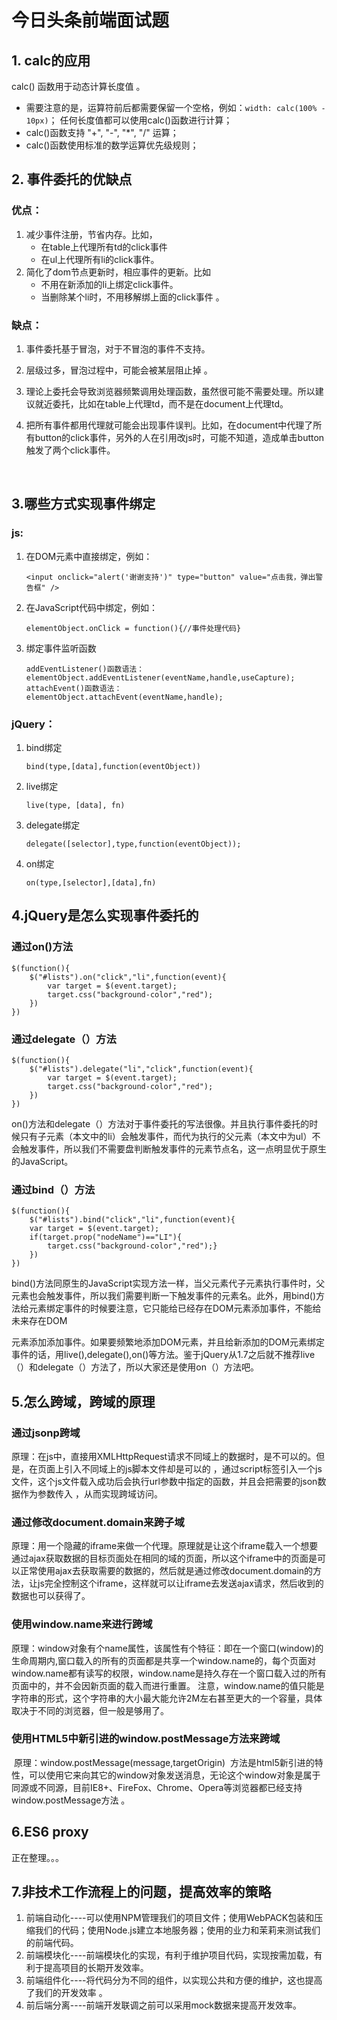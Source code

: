 # 今日头条前端面试题

## 1. calc的应用

calc() 函数用于动态计算长度值 。

- 需要注意的是，运算符前后都需要保留一个空格，例如：`width: calc(100% - 10px)`；
	 任何长度值都可以使用calc()函数进行计算；	
- calc()函数支持 "+", "-", "*", "/" 运算；
- calc()函数使用标准的数学运算优先级规则；



## 2. 事件委托的优缺点

###   优点：

1. 减少事件注册，节省内存。比如， 
   - 在table上代理所有td的click事件 
   - 在ul上代理所有li的click事件。
2. 简化了dom节点更新时，相应事件的更新。比如 
   - 不用在新添加的li上绑定click事件。
   - 当删除某个li时，不用移解绑上面的click事件 。

###   缺点：

1. 事件委托基于冒泡，对于不冒泡的事件不支持。
2. 层级过多，冒泡过程中，可能会被某层阻止掉 。
3. 理论上委托会导致浏览器频繁调用处理函数，虽然很可能不需要处理。所以建议就近委托，比如在table上代理td，而不是在document上代理td。
4. 把所有事件都用代理就可能会出现事件误判。比如，在document中代理了所有button的click事件，另外的人在引用改js时，可能不知道，造成单击button触发了两个click事件。

	​	

## 3.哪些方式实现事件绑定

###   js:

1. 在DOM元素中直接绑定，例如：

   ```
   <input onclick="alert('谢谢支持')" type="button" value="点击我，弹出警告框" />
   ```

2. 在JavaScript代码中绑定，例如：

   ```
   elementObject.onClick = function(){//事件处理代码}
   ```

3. 绑定事件监听函数

   ```
   addEventListener()函数语法：elementObject.addEventListener(eventName,handle,useCapture);
   attachEvent()函数语法：
   elementObject.attachEvent(eventName,handle);
   ```

###   jQuery：

1. bind绑定

   ```
   bind(type,[data],function(eventObject))
   ```

2. live绑定

   ```
   live(type, [data], fn)
   ```

   

3. delegate绑定

   ```
   delegate([selector],type,function(eventObject));
   ```

4. on绑定

   ```
   on(type,[selector],[data],fn)
   ```

   

## 4.jQuery是怎么实现事件委托的

###   通过on()方法

```
$(function(){
	$("#lists").on("click","li",function(event){
		var target = $(event.target);
		target.css("background-color","red");
	})
})
```

###   通过delegate（）方法

```
$(function(){
	$("#lists").delegate("li","click",function(event){
		var target = $(event.target);
		target.css("background-color","red");
	})
})
```

​	on()方法和delegate（）方法对于事件委托的写法很像。并且执行事件委托的时候只有子元素（本文中的li）会触发事件，而代为执行的父元素（本文中为ul）不会触发事件，所以我们不需要盘判断触发事件的元素节点名，这一点明显优于原生的JavaScript。 

###   通过bind（）方法

```
$(function(){
	$("#lists").bind("click","li",function(event){
	var target = $(event.target);
	if(target.prop("nodeName")=="LI"){
		target.css("background-color","red");}
	})
})
```

​	bind()方法同原生的JavaScript实现方法一样，当父元素代子元素执行事件时，父元素也会触发事件，所以我们需要判断一下触发事件的元素名。此外，用bind()方法给元素绑定事件的时候要注意，它只能给已经存在DOM元素添加事件，不能给未来存在DOM

​	元素添加添加事件。如果要频繁地添加DOM元素，并且给新添加的DOM元素绑定事件的话，用live(),delegate(),on()等方法。鉴于jQuery从1.7之后就不推荐live（）和delegate（）方法了，所以大家还是使用on（）方法吧。



## 5.怎么跨域，跨域的原理

### 	通过jsonp跨域

​		原理：在js中，直接用XMLHttpRequest请求不同域上的数据时，是不可以的。但是，在页面上引入不同域上的js脚本文件却是可以的 ，通过script标签引入一个js文件，这个js文件载入成功后会执行url参数中指定的函数，并且会把需要的json数据作为参数传入 ，从而实现跨域访问。

### 	**通过修改document.domain来跨子域** 

​		原理：用一个隐藏的iframe来做一个代理。原理就是让这个iframe载入一个想要通过ajax获取数据的目标页面处在相同的域的页面，所以这个iframe中的页面是可以正常使用ajax去获取需要的数据的，然后就是通过修改document.domain的方法，让js完全控制这个iframe，这样就可以让iframe去发送ajax请求，然后收到的数据也可以获得了。

###  	**使用window.name来进行跨域** 

​		原理：window对象有个name属性，该属性有个特征：即在一个窗口(window)的生命周期内,窗口载入的所有的页面都是共享一个window.name的，每个页面对window.name都有读写的权限，window.name是持久存在一个窗口载入过的所有页面中的，并不会因新页面的载入而进行重置。 注意，window.name的值只能是字符串的形式，这个字符串的大小最大能允许2M左右甚至更大的一个容量，具体取决于不同的浏览器，但一般是够用了。

### 	 **使用HTML5中新引进的window.postMessage方法来跨域** 

​		原理：window.postMessage(message,targetOrigin)  方法是html5新引进的特性，可以使用它来向其它的window对象发送消息，无论这个window对象是属于同源或不同源，目前IE8+、FireFox、Chrome、Opera等浏览器都已经支持window.postMessage方法 。



## 6.ES6 proxy

正在整理。。。



## 7.非技术工作流程上的问题，提高效率的策略

1. 前端自动化----可以使用NPM管理我们的项目文件；使用WebPACK包装和压缩我们的代码；使用Node.js建立本地服务器；使用的业力和茉莉来测试我们的前端代码。 
2. 前端模块化----前端模块化的实现，有利于维护项目代码，实现按需加载，有利于提高项目的长期开发效率。 
3. 前端组件化----将代码分为不同的组件，以实现公共和方便的维护，这也提高了我们的开发效率 。
4. 前后端分离----前端开发联调之前可以采用mock数据来提高开发效率。	



